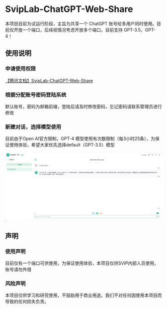# SvipLab-ChatGPT-Web-Share

本项目目前为试运行阶段，主旨为共享一个 ChatGPT 账号给多用户同时使用。目前仅开放一个端口，后续视情况考虑开放多个端口，目前支持 GPT-3.5，GPT-4！

## 使用说明

### 申请使用权限

[【腾讯文档】SvipLab-ChatGPT-Web-Share](https://docs.qq.com/sheet/DWmdISUJkT2pBSGZt?tab=BB08J2)

### 根据分配账号密码登陆系统

默认账号，密码为邮箱前缀，登陆后请及时修改密码，忘记密码请联系管理员进行修改

### 新建对话，选择模型使用

目前由于Open AI官方限制，GPT-4 模型使用有次数限制（每3小时25条），为保证使用体验，希望大家优先选择default（GPT-3.5）模型

![screenshot](image.png)

## 声明

### 使用声明

目前仅有一个端口可供使用，为保证使用体验，本项目仅供SVIP内部人员使用，账号请勿外借

### 风险声明

本项目仅供学习和研究使用，不鼓励用于商业用途。我们不对任何因使用本项目而导致的任何损失负责。
